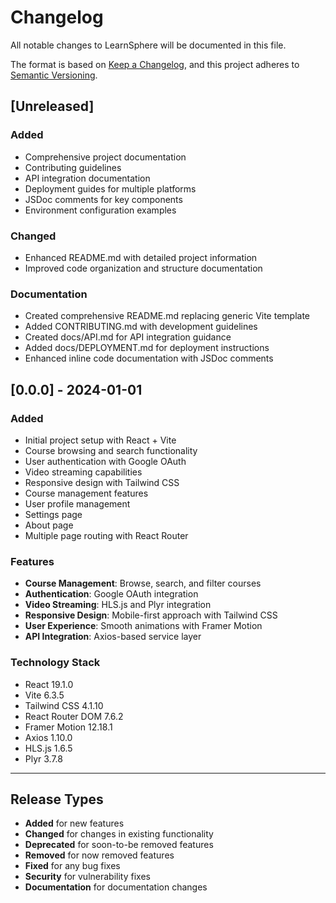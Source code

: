 # Changelog

All notable changes to LearnSphere will be documented in this file.

The format is based on [Keep a Changelog](https://keepachangelog.com/en/1.0.0/),
and this project adheres to [Semantic Versioning](https://semver.org/spec/v2.0.0.html).

## [Unreleased]

### Added
- Comprehensive project documentation
- Contributing guidelines
- API integration documentation
- Deployment guides for multiple platforms
- JSDoc comments for key components
- Environment configuration examples

### Changed
- Enhanced README.md with detailed project information
- Improved code organization and structure documentation

### Documentation
- Created comprehensive README.md replacing generic Vite template
- Added CONTRIBUTING.md with development guidelines
- Created docs/API.md for API integration guidance
- Added docs/DEPLOYMENT.md for deployment instructions
- Enhanced inline code documentation with JSDoc comments

## [0.0.0] - 2024-01-01

### Added
- Initial project setup with React + Vite
- Course browsing and search functionality
- User authentication with Google OAuth
- Video streaming capabilities
- Responsive design with Tailwind CSS
- Course management features
- User profile management
- Settings page
- About page
- Multiple page routing with React Router

### Features
- **Course Management**: Browse, search, and filter courses
- **Authentication**: Google OAuth integration
- **Video Streaming**: HLS.js and Plyr integration
- **Responsive Design**: Mobile-first approach with Tailwind CSS
- **User Experience**: Smooth animations with Framer Motion
- **API Integration**: Axios-based service layer

### Technology Stack
- React 19.1.0
- Vite 6.3.5
- Tailwind CSS 4.1.10
- React Router DOM 7.6.2
- Framer Motion 12.18.1
- Axios 1.10.0
- HLS.js 1.6.5
- Plyr 3.7.8

---

## Release Types

- **Added** for new features
- **Changed** for changes in existing functionality
- **Deprecated** for soon-to-be removed features
- **Removed** for now removed features
- **Fixed** for any bug fixes
- **Security** for vulnerability fixes
- **Documentation** for documentation changes
